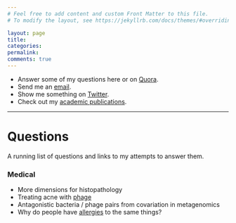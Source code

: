 ```yaml
---
# Feel free to add content and custom Front Matter to this file.
# To modify the layout, see https://jekyllrb.com/docs/themes/#overriding-theme-defaults

layout: page
title:
categories:
permalink:
comments: true
---
```


- Answer some of my questions here or on [Quora](https://www.quora.com/profile/Josh-McNamara/questions).
- Send me an [email](mailto:mcnamara.website.contact@gmail.com).
- Show me something on [Twitter](https://twitter.com/joshtmcnamara).
- Check out my [academic publications](https://scholar.google.com/citations?user=sDR-KfQAAAAJ&hl=en).

---


# Questions
A running list of questions and links to my attempts to answer them.

### Medical
- More dimensions for histopathology
- Treating acne with [phage](/_posts/2021-06-08-phage.md)
- Antagonistic bacteria / phage pairs from covariation in metagenomics
- Why do people have [allergies](/_posts/2021-06-08-allergies.md) to the same things?